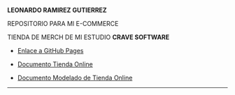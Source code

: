 **LEONARDO RAMIREZ GUTIERREZ**

REPOSITORIO PARA MI E-COMMERCE

TIENDA DE MERCH DE MI ESTUDIO __CRAVE SOFTWARE__

- [Enlace a GitHub Pages](https://leeondechino.github.io/CraveSoftware_e-Commerce/index.html)

- [Documento Tienda Online](./tienda-online.md)

- [Documento Modelado de Tienda Online](./modelado-tienda.md)
----
